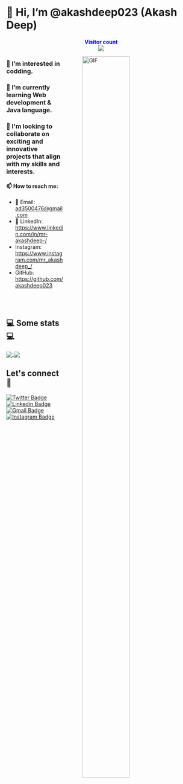 # 👋 Hi, I’m @akashdeep023 (Akash Deep) 
<p align="center"> 
  <b style="color: blue;  ">Visitor count</b>
  <br>
  <img src="https://profile-counter.glitch.me/akashdeep023/count.svg" />
</p>
<img align="right" alt="GIF" src="https://i.giphy.com/media/L1R1tvI9svkIWwpVYr/giphy.webp" width="50%" height="70%" style="margin:0 50px;"> 

### 👀 I’m interested in codding.
### 🌱 I’m currently learning Web development & Java language.
### 💞️ I'm looking to collaborate on exciting and innovative projects that align with my skills and interests.
####    📫 How to reach me:

  - 📧 Email: ad3500476@gmail.com  
  - 🔗 LinkedIn: https://www.linkedin.com/in/mr-akashdeep-/  
  - Instagram: https://www.instagram.com/mr_akashdeep_/  
  - GitHub: https://github.com/akashdeep023


</br></br>
<h2>💻 Some stats 💻</h2>


<div>
<a href="https://github.com/akashdeep023">
  <img align="center" src="https://github-readme-stats.vercel.app/api?username=akashdeep023&show_icons=true&theme=tokyonight&show=reviews,discussions_started,discussions_answered,prs_merged,prs_merged_percentage&hide=["contribs","issues"]"/>
</a>
<a href="https://github.com/akashdeep023">
  <img align="center" src="https://github-readme-stats.vercel.app/api/top-langs/?username=akashdeep023&theme=tokyonight&layout=donut-vertical"/>
</a>

</div>










##  Let's connect :speech_balloon:
[![Twitter Badge](https://img.shields.io/badge/-@Neel_3056-1ca0f1?style=flat-square&labelColor=1ca0f1&logo=twitter&logoColor=white&link=https://twitter.com/ashwanisng)](https://twitter.com/Neel_3056) [![Linkedin Badge](https://img.shields.io/badge/-Neel-blue?style=flat-square&logo=Linkedin&logoColor=white&link=https://www.linkedin.com/in/gorasiyaneel/)](https://www.linkedin.com/in/gorasiyaneel/) [![Gmail Badge](https://img.shields.io/badge/-mgorasiya1974@gmail.com-c14438?style=flat-square&logo=Gmail&logoColor=white&link=mailto:ashwanicena5@gmail.com)](mailto:mgorasiya1974@gmail.com) [![Instagram Badge](https://img.shields.io/badge/-@Neel-e4405f?style=flat-square&labelColor=f94877&logo=instagram&logoColor=white&link=https://www.instagram.com/Neel/)](https://www.instagram.com/neelg._.3056/)


